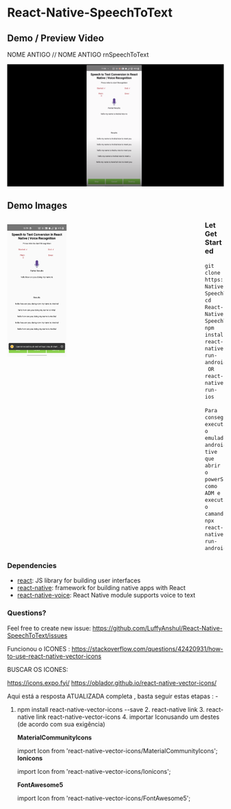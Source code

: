 # React-Native-SpeechToText

## Demo / Preview Video

NOME ANTIGO // NOME ANTIGO rnSpeechToText

[![Youtube Video Demo](/demoImages/youtube.png)](https://www.youtube.com/watch?v=J1W60ks-4a0)

## Demo Images

<p style="float: left">
    <img src="/demoImages/img1.jpg" width="30%" /
</p>


### Let Get Started

    git clone https://github.com/LuffyAnshul/React-Native-SpeechToText.git
    cd React-Native-SpeechToText
    npm install
    react-native run-android
     OR 
    react-native run-ios

    Para conseguir executar o emulador android, tive que abrir o powerShell como ADM e executar o camando:
    npx react-native run-android

### Dependencies

- [react](https://github.com/facebook/react): JS library for building user interfaces
- [react-native](https://github.com/facebook/react-native): framework for building native apps with React
- [react-native-voice](https://github.com/react-native-voice/voice): React Native module supports voice to text

### Questions? 

Feel free to create new issue: https://github.com/LuffyAnshul/React-Native-SpeechToText/issues

Funcionou o ICONES : https://stackoverflow.com/questions/42420931/how-to-use-react-native-vector-icons

BUSCAR OS ICONES:

https://icons.expo.fyi/
https://oblador.github.io/react-native-vector-icons/

Aqui está a resposta ATUALIZADA completa , basta seguir estas etapas : -

1. npm install react-native-vector-icons --save 2. react-native link 3. react-native link react-native-vector-icons 4. importar Iconusando um destes (de acordo com sua exigência)

   **MaterialCommunityIcons**

    import Icon from 'react-native-vector-icons/MaterialCommunityIcons';
   **Ionicons**

    import Icon from 'react-native-vector-icons/Ionicons';

   **FontAwesome5**

    import Icon from 'react-native-vector-icons/FontAwesome5';

